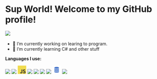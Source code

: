<h1>Sup World! Welcome to my GitHub profile!</h1>
<img src="https://youreno.fun/ghost-in-the-shell-typing.gif" width="1000">

- 🔭 I’m currently working on learing to program.
- 🌱 I’m currently learning C# and other stuff

**Languages I use:**

<code><img height="27" src="https://upload.wikimedia.org/wikipedia/commons/6/61/HTML5_logo_and_wordmark.svg"></code>
<code><img height="27" src="https://upload.wikimedia.org/wikipedia/commons/d/d5/CSS3_logo_and_wordmark.svg"></code>
<code><img height="27" src="https://raw.githubusercontent.com/github/explore/80688e429a7d4ef2fca1e82350fe8e3517d3494d/topics/javascript/javascript.png"></code>
<code><img height="27" src="https://avatars.githubusercontent.com/u/6128107?s=200&v=4"></code>
<code><img height="27" src="https://docs.microsoft.com/en-us/windows/images/csharp-logo.png"></code>
<code><img height="27" src="https://upload.wikimedia.org/wikipedia/commons/1/18/C_Programming_Language.svg"></code>
<code><img height="27" src="https://www.python.org/static/opengraph-icon-200x200.png"></code>
<code><img height="27" src="https://raw.githubusercontent.com/github/explore/80688e429a7d4ef2fca1e82350fe8e3517d3494d/topics/sql/sql.png"></code>
<code><img height="27" src="https://styles.redditmedia.com/t5_2qh2d/styles/communityIcon_xagsn9nsaih61.png?width=256&s=1e4cf3a17c94aecf9c127cef47bb259162283a38"></code>
